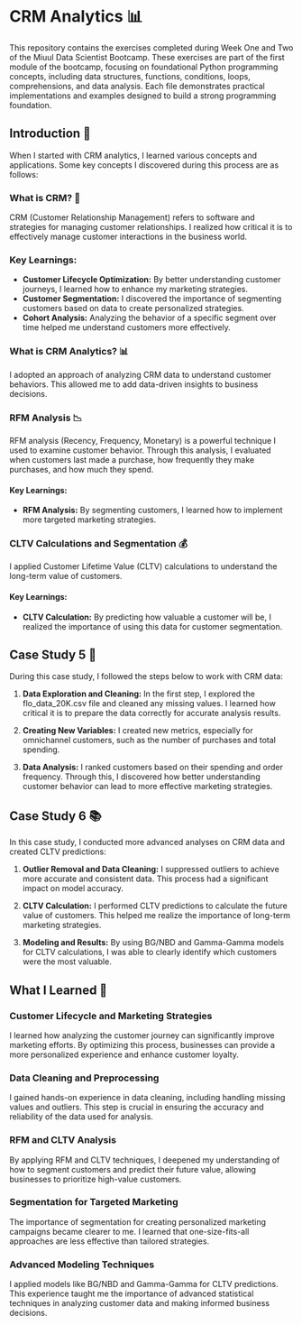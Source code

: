 # CRM Analytics 📊
This repository contains the exercises completed during Week One and Two of the Miuul Data Scientist Bootcamp. These exercises are part of the first module of the bootcamp, focusing on foundational Python programming concepts, including data structures, functions, conditions, loops, comprehensions, and data analysis. Each file demonstrates practical implementations and examples designed to build a strong programming foundation.


## Introduction 🧐
When I started with CRM analytics, I learned various concepts and applications. Some key concepts I discovered during this process are as follows:

### What is CRM? 🤔
CRM (Customer Relationship Management) refers to software and strategies for managing customer relationships. I realized how critical it is to effectively manage customer interactions in the business world.

### Key Learnings:
- **Customer Lifecycle Optimization:** By better understanding customer journeys, I learned how to enhance my marketing strategies.
- **Customer Segmentation:** I discovered the importance of segmenting customers based on data to create personalized strategies.
- **Cohort Analysis:** Analyzing the behavior of a specific segment over time helped me understand customers more effectively.

### What is CRM Analytics? 📊
I adopted an approach of analyzing CRM data to understand customer behaviors. This allowed me to add data-driven insights to business decisions.

### RFM Analysis 📉
RFM analysis (Recency, Frequency, Monetary) is a powerful technique I used to examine customer behavior. Through this analysis, I evaluated when customers last made a purchase, how frequently they make purchases, and how much they spend.

#### Key Learnings:
- **RFM Analysis:** By segmenting customers, I learned how to implement more targeted marketing strategies.

### CLTV Calculations and Segmentation 💰
I applied Customer Lifetime Value (CLTV) calculations to understand the long-term value of customers.

#### Key Learnings:
- **CLTV Calculation:** By predicting how valuable a customer will be, I realized the importance of using this data for customer segmentation.

## Case Study 5 📝
During this case study, I followed the steps below to work with CRM data:

1. **Data Exploration and Cleaning:** In the first step, I explored the flo_data_20K.csv file and cleaned any missing values. I learned how critical it is to prepare the data correctly for accurate analysis results.

2. **Creating New Variables:** I created new metrics, especially for omnichannel customers, such as the number of purchases and total spending.

3. **Data Analysis:** I ranked customers based on their spending and order frequency. Through this, I discovered how better understanding customer behavior can lead to more effective marketing strategies.

## Case Study 6 📚
In this case study, I conducted more advanced analyses on CRM data and created CLTV predictions:

1. **Outlier Removal and Data Cleaning:** I suppressed outliers to achieve more accurate and consistent data. This process had a significant impact on model accuracy.

2. **CLTV Calculation:** I performed CLTV predictions to calculate the future value of customers. This helped me realize the importance of long-term marketing strategies.

3. **Modeling and Results:** By using BG/NBD and Gamma-Gamma models for CLTV calculations, I was able to clearly identify which customers were the most valuable.

## What I Learned 🧠

### Customer Lifecycle and Marketing Strategies
I learned how analyzing the customer journey can significantly improve marketing efforts. By optimizing this process, businesses can provide a more personalized experience and enhance customer loyalty.

### Data Cleaning and Preprocessing
I gained hands-on experience in data cleaning, including handling missing values and outliers. This step is crucial in ensuring the accuracy and reliability of the data used for analysis.

### RFM and CLTV Analysis
By applying RFM and CLTV techniques, I deepened my understanding of how to segment customers and predict their future value, allowing businesses to prioritize high-value customers.

### Segmentation for Targeted Marketing
The importance of segmentation for creating personalized marketing campaigns became clearer to me. I learned that one-size-fits-all approaches are less effective than tailored strategies.

### Advanced Modeling Techniques
I applied models like BG/NBD and Gamma-Gamma for CLTV predictions. This experience taught me the importance of advanced statistical techniques in analyzing customer data and making informed business decisions.
